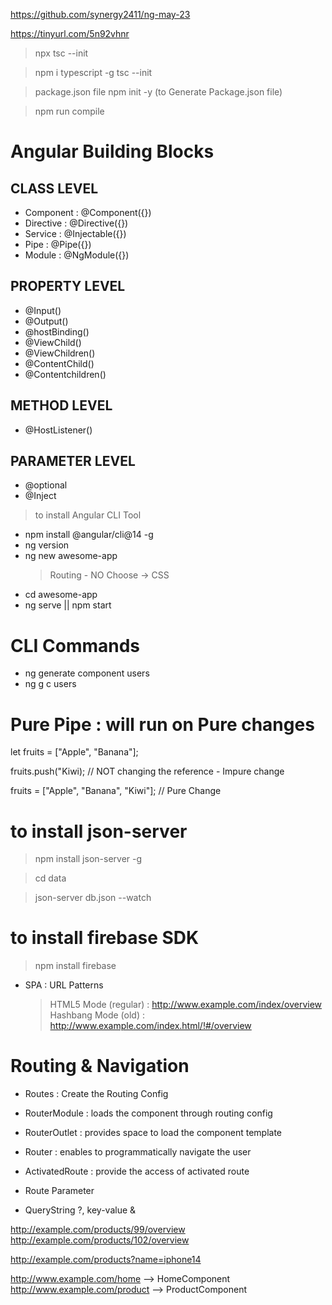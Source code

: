 https://github.com/synergy2411/ng-may-23

https://tinyurl.com/5n92vhnr

> npx tsc --init

> npm i typescript -g
> tsc --init

> package.json file
> npm init -y (to Generate Package.json file)

> npm run compile

# Angular Building Blocks

## CLASS LEVEL

- Component : @Component({})
- Directive : @Directive({})
- Service : @Injectable({})
- Pipe : @Pipe({})
- Module : @NgModule({})

## PROPERTY LEVEL

- @Input()
- @Output()
- @hostBinding()
- @ViewChild()
- @ViewChildren()
- @ContentChild()
- @Contentchildren()

## METHOD LEVEL

- @HostListener()

## PARAMETER LEVEL

- @optional
- @Inject

> to install Angular CLI Tool

- npm install @angular/cli@14 -g
- ng version
- ng new awesome-app
  > Routing - NO
  > Choose -> CSS
- cd awesome-app
- ng serve || npm start

# CLI Commands

- ng generate component users
- ng g c users

# Pure Pipe : will run on Pure changes

let fruits = ["Apple", "Banana"];

fruits.push("Kiwi); // NOT changing the reference - Impure change

fruits = ["Apple", "Banana", "Kiwi"]; // Pure Change

# to install json-server

> npm install json-server -g

> cd data

> json-server db.json --watch

# to install firebase SDK

> npm install firebase

- SPA : URL Patterns
  > HTML5 Mode (regular) : http://www.example.com/index/overview
  > Hashbang Mode (old) : http://www.example.com/index.html/!#/overview

# Routing & Navigation

- Routes : Create the Routing Config
- RouterModule : loads the component through routing config
- RouterOutlet : provides space to load the component template
- Router : enables to programmatically navigate the user
- ActivatedRoute : provide the access of activated route

- Route Parameter
- QueryString ?, key-value &

http://example.com/products/99/overview
http://example.com/products/102/overview

http://example.com/products?name=iphone14

http://www.example.com/home --> HomeComponent
http://www.example.com/product --> ProductComponent
